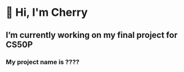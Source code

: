 #      🍒     Hi, I'm Cherry 

## I’m currently working on my final project for CS50P

### My project name is ????

<!--
**JohnCheriton/JohnCheriton** is a ✨ _special_ ✨ repository because its `README.md` (this file) appears on your GitHub profile.

Here are some ideas to get you started:
- 


![JC3 is a self image from my desktop](https://github.com/JohnCheriton/JohnCheriton/assets/158047425/02cfde14-bb77-43c5-8c39-814f896d37a8)

--!>
